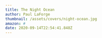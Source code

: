 ```yaml
---
title: The Night Ocean
author: Paul LaForge
thumbnail: /assets/covers/night-ocean.jpg
amazon: #
date: 2020-09-14T22:54:41.848Z
---
```


